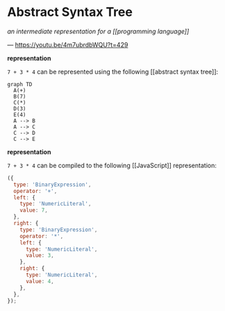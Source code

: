 # Abstract Syntax Tree

_an intermediate representation for a [[programming language]]_

&mdash; <https://youtu.be/4m7ubrdbWQU?t=429>

**representation**

`7 + 3 * 4` can be represented using the following [[abstract syntax tree]]:

```mermaid
graph TD
  A(+)
  B(7)
  C(*)
  D(3)
  E(4)
  A --> B
  A --> C
  C --> D
  C --> E
```

**representation**

`7 + 3 * 4` can be compiled to the following [[JavaScript]] representation:

```javascript
({
  type: 'BinaryExpression',
  operator: '+',
  left: {
    type: 'NumericLiteral',
    value: 7,
  },
  right: {
    type: 'BinaryExpression',
    operator: '*',
    left: {
      type: 'NumericLiteral',
      value: 3,
    },
    right: {
      type: 'NumericLiteral',
      value: 4,
    },
  },
});
```
